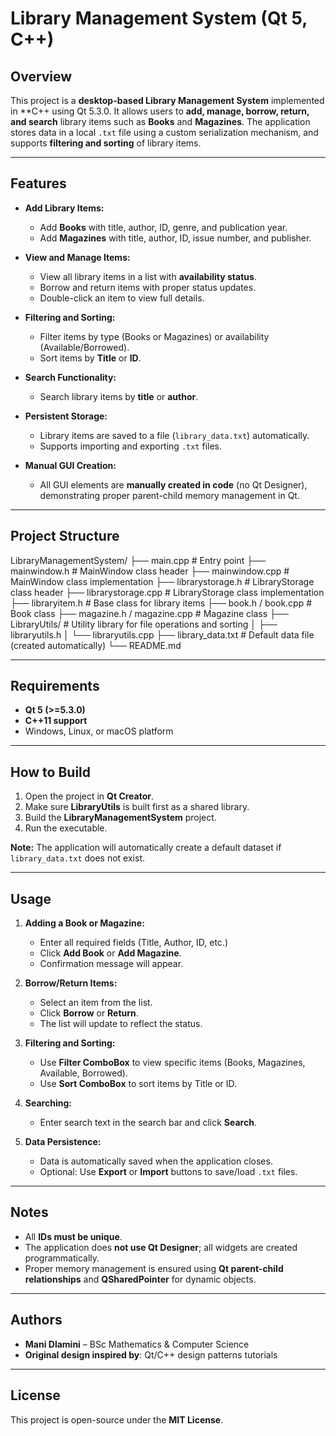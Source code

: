 # Library Management System (Qt 5, C++)

## Overview

This project is a **desktop-based Library Management System** implemented in **C++ using Qt 5.3.0. It allows users to **add, manage, borrow, return, and search** library items such as **Books** and **Magazines**. The application stores data in a local `.txt` file using a custom serialization mechanism, and supports **filtering and sorting** of library items.

---

## Features

- **Add Library Items:**  
  - Add **Books** with title, author, ID, genre, and publication year.  
  - Add **Magazines** with title, author, ID, issue number, and publisher.  

- **View and Manage Items:**  
  - View all library items in a list with **availability status**.  
  - Borrow and return items with proper status updates.  
  - Double-click an item to view full details.  

- **Filtering and Sorting:**  
  - Filter items by type (Books or Magazines) or availability (Available/Borrowed).  
  - Sort items by **Title** or **ID**.  

- **Search Functionality:**  
  - Search library items by **title** or **author**.  

- **Persistent Storage:**  
  - Library items are saved to a file (`library_data.txt`) automatically.  
  - Supports importing and exporting `.txt` files.

- **Manual GUI Creation:**  
  - All GUI elements are **manually created in code** (no Qt Designer), demonstrating proper parent-child memory management in Qt.

---

## Project Structure

LibraryManagementSystem/
├── main.cpp # Entry point
├── mainwindow.h # MainWindow class header
├── mainwindow.cpp # MainWindow class implementation
├── librarystorage.h # LibraryStorage class header
├── librarystorage.cpp # LibraryStorage class implementation
├── libraryitem.h # Base class for library items
├── book.h / book.cpp # Book class
├── magazine.h / magazine.cpp # Magazine class
├── LibraryUtils/ # Utility library for file operations and sorting
│ ├── libraryutils.h
│ └── libraryutils.cpp
├── library_data.txt # Default data file (created automatically)
└── README.md


---

## Requirements

- **Qt 5 (>=5.3.0)**
- **C++11 support**
- Windows, Linux, or macOS platform

---

## How to Build

1. Open the project in **Qt Creator**.
2. Make sure **LibraryUtils** is built first as a shared library.
3. Build the **LibraryManagementSystem** project.
4. Run the executable.  

**Note:** The application will automatically create a default dataset if `library_data.txt` does not exist.

---

## Usage

1. **Adding a Book or Magazine:**
   - Enter all required fields (Title, Author, ID, etc.)
   - Click **Add Book** or **Add Magazine**.
   - Confirmation message will appear.

2. **Borrow/Return Items:**
   - Select an item from the list.
   - Click **Borrow** or **Return**.
   - The list will update to reflect the status.

3. **Filtering and Sorting:**
   - Use **Filter ComboBox** to view specific items (Books, Magazines, Available, Borrowed).
   - Use **Sort ComboBox** to sort items by Title or ID.

4. **Searching:**
   - Enter search text in the search bar and click **Search**.

5. **Data Persistence:**
   - Data is automatically saved when the application closes.
   - Optional: Use **Export** or **Import** buttons to save/load `.txt` files.

---

## Notes

- All **IDs must be unique**.
- The application does **not use Qt Designer**; all widgets are created programmatically.
- Proper memory management is ensured using **Qt parent-child relationships** and **QSharedPointer** for dynamic objects.

---

## Authors

- **Mani Dlamini** – BSc Mathematics & Computer Science
- **Original design inspired by**: Qt/C++ design patterns tutorials

---

## License

This project is open-source under the **MIT License**.


